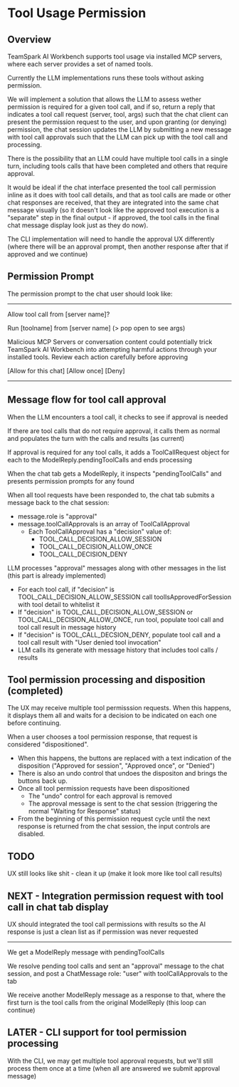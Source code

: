 # Tool Usage Permission

## Overview

TeamSpark AI Workbench supports tool usage via installed MCP servers, where each server provides a set of named tools.

Currently the LLM implementations runs these tools without asking permission.

We will implement a solution that allows the LLM to assess wether permission is required for a given tool call, and if so, return a reply that indicates a tool call request (server, tool, args) such that the chat client can present the permission request to the user, and upon granting (or denying) permission, the chat session updates the LLM by submitting a new message with tool call approvals such that the LLM can pick up with the tool call and processing.

There is the possibility that an LLM could have multiple tool calls in a single turn, including tools calls that have been completed and others that require approval.

It would be ideal if the chat interface presented the tool call permission inline as it does with tool call details, and that as tool calls are made or other chat responses are received, that they are integrated into the same chat message visually (so it doesn't look like the approved tool execution is a "separate" step in the final output - if approved, the tool calls in the final chat message display look just as they do now).

The CLI implementation will need to handle the approval UX differently (where there will be an approval prompt, then another response after that if approved and we continue)

## Permission Prompt

The permission prompt to the chat user should look like:

----

Allow tool call from [server name]?

  Run [toolname] from [server name] (> pop open to see args)

Malicious MCP Servers or conversation content could potentially trick TeamSpark AI Workbench into attempting harmful actions through your installed tools.
<bold>Review each action carefully before approving</bold>

[Allow for this chat] [Allow once] [Deny]

----

## Message flow for tool call approval

When the LLM encounters a tool call, it checks to see if approval is needed

If there are tool calls that do not require approval, it calls them as normal and populates the turn with the calls and results (as current)

If approval is required for any tool calls, it adds a ToolCallRequest object for each to the ModelReply.pendingToolCalls and ends processing

When the chat tab gets a ModelReply, it inspects "pendingToolCalls" and presents permission prompts for any found

When all tool requests have been responded to, the chat tab submits a message back to the chat session:
- message.role is "approval" 
- message.toolCallApprovals is an array of ToolCallApproval
  - Each ToolCallApproval has a "decision" value of:
    - TOOL_CALL_DECISION_ALLOW_SESSION
    - TOOL_CALL_DECISION_ALLOW_ONCE
    - TOOL_CALL_DECISION_DENY

LLM processes "approval" messages along with other messages in the list (this part is already implemented)
- For each tool call, if "decision" is TOOL_CALL_DECISION_ALLOW_SESSION call toolIsApprovedForSession with tool detail to whitelist it
- If "decision" is TOOL_CALL_DECISION_ALLOW_SESSION or TOOL_CALL_DECISION_ALLOW_ONCE, run tool, populate tool call and tool call result in message history
- If "decision" is TOOL_CALL_DECSION_DENY, populate tool call and a tool call result with "User denied tool invocation"
- LLM calls its generate with message history that includes tool calls / results

## Tool permission processing and disposition (completed)

The UX may receive multiple tool permisssion requests.  When this happens, it displays them all and waits for a decision to be indicated on each one before continuing.

When a user chooses a tool permission response, that request is considered "dispositioned".  
- When this happens, the buttons are replaced with a text indication of the disposition ("Approved for session", "Approved once", or "Denied")
- There is also an undo control that undoes the dispositon and brings the buttons back up.
- Once all tool permission requests have been dispositioned
  - The "undo" control for each approval is removed
  - The approval message is sent to the chat session (triggering the normal "Waiting for Response" status)
- From the beginning of this permission request cycle until the next response is returned from the chat session, the input controls are disabled.

## TODO

UX still looks like shit - clean it up (make it look more like tool call results)

## NEXT - Integration permission request with tool call in chat tab display

UX should integrated the tool call permissions with results so the AI response is just a clean list as if permission was never requested

---

We get a ModelReply message with pendingToolCalls

We resolve pending tool calls and sent an "approval" message to the chat session, and post a ChatMessage role: "user" with toolCallApprovals to the tab

We receive another ModelReply message as a response to that, where the first turn is the tool calls from the original ModelReply (this loop can continue)


## LATER - CLI support for tool permission processing

With the CLI, we may get multiple tool approval requests, but we'll still process them once at a time (when all are answered we submit approval message)
